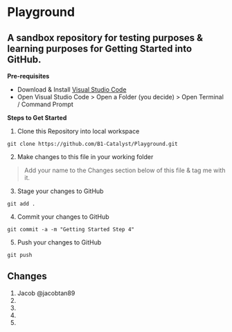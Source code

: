 # Playground
## A sandbox repository for testing purposes &amp; learning purposes for Getting Started into GitHub.

**Pre-requisites**
* Download & Install [Visual Studio Code](https://code.visualstudio.com/download)
* Open Visual Studio Code > Open a Folder (you decide) > Open Terminal / Command Prompt

**Steps to Get Started**
1. Clone this Repository into local workspace
```
git clone https://github.com/B1-Catalyst/Playground.git
```

2. Make changes to this file in your working folder
> Add your name to the Changes section below of this file &amp; tag me with it.

3. Stage your changes to GitHub
```
git add .
```

4. Commit your changes to GitHub
```
git commit -a -m "Getting Started Step 4"
```

5. Push your changes to GitHub
```
git push
```

## Changes
1. Jacob @jacobtan89
2. 
3. 
4. 
5. 